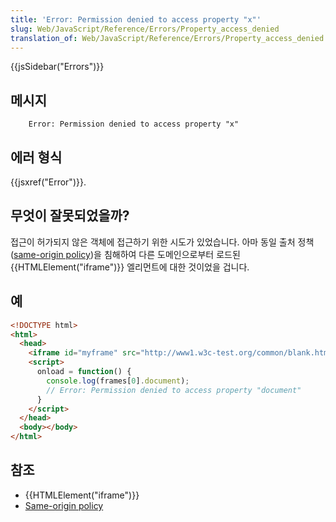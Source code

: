 ```yaml
---
title: 'Error: Permission denied to access property "x"'
slug: Web/JavaScript/Reference/Errors/Property_access_denied
translation_of: Web/JavaScript/Reference/Errors/Property_access_denied
---
```


{{jsSidebar("Errors")}}

## 메시지

```
    Error: Permission denied to access property "x"
```

## 에러 형식

{{jsxref("Error")}}.

## 무엇이 잘못되었을까?

접근이 허가되지 않은 객체에 접근하기 위한 시도가 있었습니다. 아마 동일 출처 정책([same-origin policy](/en-US/docs/Web/Security/Same-origin_policy))을 침해하여 다른 도메인으로부터 로드된 {{HTMLElement("iframe")}} 엘리먼트에 대한 것이었을 겁니다.

## 예

```html
<!DOCTYPE html>
<html>
  <head>
    <iframe id="myframe" src="http://www1.w3c-test.org/common/blank.html"></iframe>
    <script>
      onload = function() {
        console.log(frames[0].document);
        // Error: Permission denied to access property "document"
      }
    </script>
  </head>
  <body></body>
</html>
```

## 참조

- {{HTMLElement("iframe")}}
- [Same-origin policy](/en-US/docs/Web/Security/Same-origin_policy)
